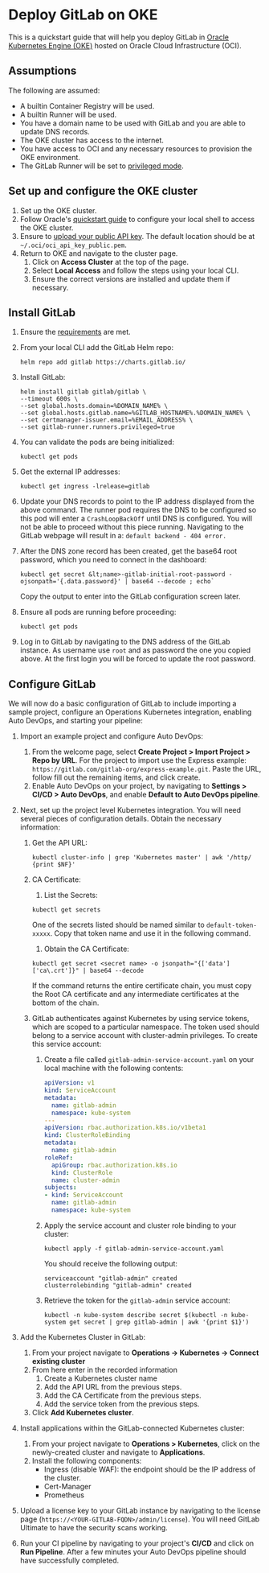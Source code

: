 # Deploy GitLab on OKE

This is a quickstart guide that will help you deploy GitLab in
[Oracle Kubernetes Engine (OKE)](https://www.oracle.com/cloud-native/container-engine-kubernetes/)
hosted on Oracle Cloud Infrastructure (OCI).

## Assumptions

The following are assumed:

- A builtin Container Registry will be used.
- A builtin Runner will be used.
- You have a domain name to be used with GitLab and you are able to update DNS records.
- The OKE cluster has access to the internet.
- You have access to OCI and any necessary resources to provision the OKE environment.
- The GitLab Runner will be set to [privileged mode](https://docs.gitlab.com/runner/executors/docker.html#the-privileged-mode).

## Set up and configure the OKE cluster

1. Set up the OKE cluster.
1. Follow Oracle's [quickstart guide](https://docs.cloud.oracle.com/en-us/iaas/Content/API/SDKDocs/cliinstall.htm)
   to configure your local shell to access the OKE cluster.
1. Ensure to [upload your public API key](https://docs.cloud.oracle.com/en-us/iaas/Content/API/Concepts/apisigningkey.htm#three).
   The default location should be at `~/.oci/oci_api_key_public.pem`.
1. Return to OKE and navigate to the cluster page.
   1. Click on **Access Cluster** at the top of the page.
   1. Select **Local Access** and follow the steps using your local CLI.
   1. Ensure the correct versions are installed and update them if necessary.

## Install GitLab

1. Ensure the [requirements](../../quickstart/index.md#requirements) are met.
1. From your local CLI add the GitLab Helm repo:

   ```shell
   helm repo add gitlab https://charts.gitlab.io/
   ```

1. Install GitLab:

   ```shell
   helm install gitlab gitlab/gitlab \
   --timeout 600s \
   --set global.hosts.domain=%DOMAIN_NAME% \
   --set global.hosts.gitlab.name=%GITLAB_HOSTNAME%.%DOMAIN_NAME% \
   --set certmanager-issuer.email=%EMAIL_ADDRESS% \
   --set gitlab-runner.runners.privileged=true
   ```

1. You can validate the pods are being initialized:

   ```shell
   kubectl get pods
   ```

1. Get the external IP addresses:

   ```shell
   kubectl get ingress -lrelease=gitlab
   ```

1. Update your DNS records to point to the IP address displayed from the above command.
   The runner pod requires the DNS to be configured so this pod will enter a
   `CrashLoopBackOff` until DNS is configured. You will not be able to proceed
   without this piece running. Navigating to the GitLab webpage will result in a:
   `default backend - 404 error.`

1. After the DNS zone record has been created, get the base64 root password,
   which you need to connect in the dashboard:

   ```shell
   kubectl get secret &lt;name>-gitlab-initial-root-password -ojsonpath='{.data.password}' | base64 --decode ; echo`
   ```

   Copy the output to enter into the GitLab configuration screen later.

1. Ensure all pods are running before proceeding:

   ```shell
   kubectl get pods
   ```

1. Log in to GitLab by navigating to the DNS address of the GitLab instance.
   As username use `root` and as password the one you copied above. At the first
   login you will be forced to update the root password.

## Configure GitLab

We will now do a basic configuration of GitLab to include
importing a sample project, configure an Operations Kubernetes integration,
enabling Auto DevOps, and starting your pipeline:

1. Import an example project and configure Auto DevOps:
   1. From the welcome page, select **Create Project > Import Project > Repo by URL**.
      For the project to import use the Express example: `https://gitlab.com/gitlab-org/express-example.git`.
      Paste the URL, follow fill out the remaining items, and click create.
   1. Enable Auto DevOps on your project, by navigating to **Settings > CI/CD > Auto DevOps**,
      and enable **Default to Auto DevOps pipeline**.
1. Next, set up the project level Kubernetes integration. You will need several
   pieces of configuration details. Obtain the necessary information:
   1. Get the API URL:

      ```shell
      kubectl cluster-info | grep 'Kubernetes master' | awk '/http/ {print $NF}'
      ```

   1. CA Certificate:
      1. List the Secrets:

      ```shell
      kubectl get secrets
      ```

      One of the secrets listed should be named similar to `default-token-xxxxx`.
      Copy that token name and use it in the following command.

      1. Obtain the CA Certificate:

      ```shell
      kubectl get secret <secret name> -o jsonpath="{['data']['ca\.crt']}" | base64 --decode
      ```

      If the command returns the entire certificate chain, you must copy the Root CA certificate and any intermediate certificates at the bottom of the chain.

   1. GitLab authenticates against Kubernetes by using service tokens, which are
      scoped to a particular namespace. The token used should belong to a service
      account with cluster-admin privileges. To create this service account:

      1. Create a file called `gitlab-admin-service-account.yaml` on your local
         machine with the following contents:

         ```yaml
         apiVersion: v1
         kind: ServiceAccount
         metadata:
           name: gitlab-admin
           namespace: kube-system
         ---
         apiVersion: rbac.authorization.k8s.io/v1beta1
         kind: ClusterRoleBinding
         metadata:
           name: gitlab-admin
         roleRef:
           apiGroup: rbac.authorization.k8s.io
           kind: ClusterRole
           name: cluster-admin
         subjects:
         - kind: ServiceAccount
           name: gitlab-admin
           namespace: kube-system
         ```

      1. Apply the service account and cluster role binding to your cluster:

         ```shell
         kubectl apply -f gitlab-admin-service-account.yaml
         ```

         You should receive the following output:

         ```plaintext
         serviceaccount "gitlab-admin" created
         clusterrolebinding "gitlab-admin" created
         ```

      1. Retrieve the token for the `gitlab-admin` service account:

         ```shell
         kubectl -n kube-system describe secret $(kubectl -n kube-system get secret | grep gitlab-admin | awk '{print $1}')
         ```

1. Add the Kubernetes Cluster in GitLab:
   1. From your project navigate to **Operations -> Kubernetes -> Connect existing cluster**
   1. From here enter in the recorded information
      1. Create a Kubernetes cluster name
      1. Add the API URL from the previous steps.
      1. Add the CA Certificate from the previous steps.
      1. Add the service token from the previous steps.
   1. Click **Add Kubernetes cluster**.
1. Install applications within the GitLab-connected Kubernetes cluster:
   1. From your project navigate to **Operations > Kubernetes**, click on the
      newly-created cluster and navigate to **Applications**.
   1. Install the following components:
       - Ingress (disable WAF): the endpoint should be the IP address of the cluster.
       - Cert-Manager
       - Prometheus
1. Upload a license key to your GitLab instance by navigating to the license page
   (`https://<YOUR-GITLAB-FQDN>/admin/license`).
   You will need GitLab Ultimate to have the security scans working.
1. Run your CI pipeline by navigating to your project's **CI/CD** and click on
   **Run Pipeline**. After a few minutes your Auto DevOps pipeline should have
   successfully completed.
